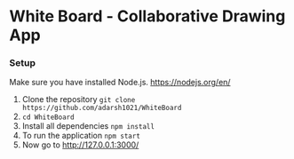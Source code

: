 # White Board - Collaborative Drawing App

### Setup

Make sure you have installed Node.js. https://nodejs.org/en/

1. Clone the repository `git clone https://github.com/adarsh1021/WhiteBoard`
2. `cd WhiteBoard`
2. Install all dependencies `npm install`
3. To run the application `npm start`
4. Now go to http://127.0.0.1:3000/